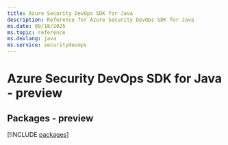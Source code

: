 ```yaml
---
title: Azure Security DevOps SDK for Java
description: Reference for Azure Security DevOps SDK for Java
ms.date: 09/18/2025
ms.topic: reference
ms.devlang: java
ms.service: securitydevops
---
```

# Azure Security DevOps SDK for Java - preview
## Packages - preview
[!INCLUDE [packages](security-devops-index.md)]